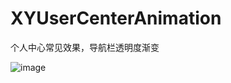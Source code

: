 # XYUserCenterAnimation
个人中心常见效果，导航栏透明度渐变

![image](https://github.com/xinyuly/XYUserCenterAnimation/blob/master/animation.gif)
